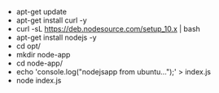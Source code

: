 - apt-get update
- apt-get install curl -y
- curl -sL https://deb.nodesource.com/setup_10.x | bash
- apt-get install nodejs -y
- cd opt/
- mkdir node-app
- cd node-app/
- echo 'console.log("nodejsapp from ubuntu...");' > index.js
- node index.js
